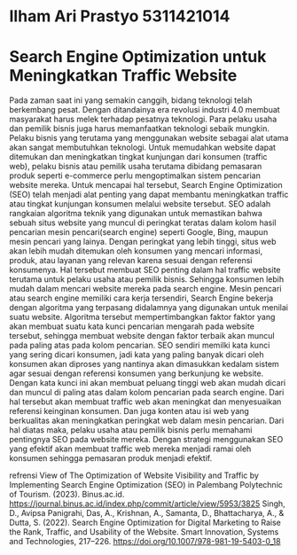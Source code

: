 # Ilham Ari Prastyo 5311421014
# Search Engine Optimization untuk Meningkatkan Traffic Website
Pada zaman saat ini yang semakin canggih, bidang teknologi telah berkembang pesat. Dengan ditandainya era revolusi industri 4.0 membuat masyarakat harus melek terhadap pesatnya teknologi. Para pelaku usaha dan pemilik bisnis juga harus memanfaatkan teknologi sebaik mungkin. Pelaku bisnis yang terutama yang menggunakan website sebagai alat utama akan sangat membutuhkan teknologi.
Untuk memudahkan website dapat ditemukan dan meningkatkan tingkat kunjungan dari konsumen (traffic web), pelaku bisnis atau pemilik usaha terutama dibidang pemasaran produk seperti e-commerce perlu mengoptimalkan sistem pencarian website mereka. Untuk mencapai hal tersebut, Search Engine Optimization (SEO) telah menjadi alat penting yang dapat membantu meningkatkan traffic atau tingkat kunjungan konsumen melalui website tersebut.
 SEO adalah rangkaian algoritma teknik yang digunakan untuk memastikan bahwa sebuah situs website yang muncul di peringkat teratas dalam kolom hasil pencarian mesin pencari(search engine) seperti Google, Bing, maupun mesin pencari yang lainya. Dengan peringkat yang lebih tinggi, situs web akan lebih mudah ditemukan oleh konsumen yang mencari informasi, produk, atau layanan yang relevan karena sesuai dengan referensi konsumenya. Hal tersebut membuat SEO penting dalam hal traffic website terutama untuk pelaku usaha atau pemilik bisnis. Sehingga konsumen lebih mudah dalam mencari website mereka pada search engine.
Mesin pencari atau search engine memiliki cara kerja tersendiri, Search Engine bekerja dengan algoritma yang terpasang didalamnya yang digunakan untuk menilai suatu website. Algoritma tersebut mempertimbangkan faktor faktor yang akan membuat suatu kata kunci pencarian mengarah pada website tersebut, sehingga membuat website dengan faktor terbaik akan muncul pada paling atas pada kolom pencarian.
SEO sendiri memilki kata kunci yang sering dicari konsumen, jadi kata yang paling banyak dicari oleh konsumen akan  diproses yang nantinya akan dimasukkan kedalam sistem agar sesuai dengan referensi konsumen yang berkunjung ke website. Dengan kata kunci ini akan membuat peluang tinggi web akan mudah dicari dan muncul di paling atas dalam kolom pencarian pada search engine. Dari hal tersebut akan membuat traffic web akan meningkat dan menyesuaikan referensi keinginan konsumen. Dan juga konten atau isi web yang berkualitas akan meningkatkan peringkat web dalam mesin pencarian.
Dari hal diatas maka, pelaku usaha atau pemilik bisnis perlu memahami pentingnya SEO pada website mereka. Dengan strategi menggunakan SEO yang efektif akan membuat traffic web mereka menjadi ramai oleh konsumen sehingga pemasaran produk menjadi efektif.


refrensi
View of The Optimization of Website Visibility and Traffic by Implementing Search Engine Optimization (SEO) in Palembang Polytechnic of Tourism. (2023). Binus.ac.id. https://journal.binus.ac.id/index.php/commit/article/view/5953/3825
Singh, D., Avipsa Panigrahi, Das, A., Krishnan, A., Samanta, D., Bhattacharya, A., & Dutta, S. (2022). Search Engine Optimization for Digital Marketing to Raise the Rank, Traffic, and Usability of the Website. Smart Innovation, Systems and Technologies, 217–226. https://doi.org/10.1007/978-981-19-5403-0_18

‌
‌
